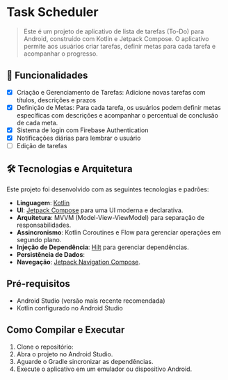 # Task Scheduler
> Este é um projeto de aplicativo de lista de tarefas (To-Do) para Android, construído com Kotlin e Jetpack Compose. O aplicativo permite aos usuários criar tarefas, definir metas para cada tarefa e acompanhar o progresso.
## 🚀 Funcionalidades

- [x] Criação e Gerenciamento de Tarefas: Adicione novas tarefas com títulos, descrições e prazos
- [x] Definição de Metas: Para cada tarefa, os usuários podem definir metas específicas com descrições e acompanhar o percentual de conclusão de cada meta.
- [x] Sistema de login com Firebase Authentication
- [x] Notificações diárias para lembrar o usuário
- [ ] Edição de tarefas
## 🛠️ Tecnologias e Arquitetura

Este projeto foi desenvolvido com as seguintes tecnologias e padrões:

* **Linguagem**: [Kotlin](https://kotlinlang.org/)
* **UI**: [Jetpack Compose](https://developer.android.com/jetpack/compose) para uma UI moderna e declarativa.
* **Arquitetura**: MVVM (Model-View-ViewModel) para separação de responsabilidades.
* **Assincronismo**: Kotlin Coroutines e Flow para gerenciar operações em segundo plano.
* **Injeção de Dependência**: [Hilt](https://developer.android.com/training/dependency-injection/hilt-android) para gerenciar dependências.
* **Persistência de Dados**: 
* **Navegação**: [Jetpack Navigation Compose](https://developer.android.com/jetpack/compose/navigation).

## Pré-requisitos

*   Android Studio (versão mais recente recomendada)
*   Kotlin configurado no Android Studio

## Como Compilar e Executar

1.  Clone o repositório:
2.  Abra o projeto no Android Studio.
3.  Aguarde o Gradle sincronizar as dependências.
4.  Execute o aplicativo em um emulador ou dispositivo Android.
